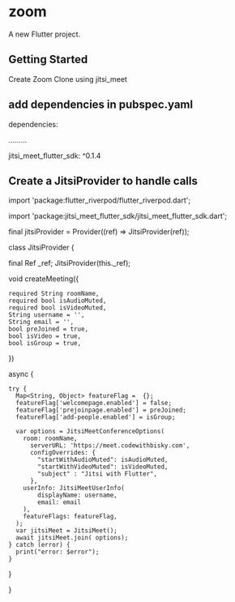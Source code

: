 # zoom

A new Flutter project.

## Getting Started

Create Zoom Clone using jitsi_meet

## add dependencies in pubspec.yaml

dependencies:

  .........

  jitsi_meet_flutter_sdk: ^0.1.4 <!-- update the version -->


## Create a JitsiProvider to handle calls

import 'package:flutter_riverpod/flutter_riverpod.dart';

import 'package:jitsi_meet_flutter_sdk/jitsi_meet_flutter_sdk.dart';


final jitsiProvider =
Provider((ref) => JitsiProvider(ref));


class JitsiProvider {

  final Ref _ref;
  JitsiProvider(this._ref);

  void createMeeting({
  
    required String roomName,
    required bool isAudioMuted,
    required bool isVideoMuted,
    String username = '',
    String email = '',
    bool preJoined = true,
    bool isVideo = true,
    bool isGroup = true,

    
  }) 
  
  async {

  
    try {
      Map<String, Object> featureFlag =  {};
      featureFlag['welcomepage.enabled'] = false;
      featureFlag['prejoinpage.enabled'] = preJoined;
      featureFlag['add-people.enabled'] = isGroup;

      var options = JitsiMeetConferenceOptions(
        room: roomName,
          serverURL: 'https://meet.codewithbisky.com',
          configOverrides: {
            "startWithAudioMuted": isAudioMuted,
            "startWithVideoMuted": isVideoMuted,
            "subject" : "Jitsi with Flutter",
          },
        userInfo: JitsiMeetUserInfo(
            displayName: username,
            email: email
        ),
        featureFlags: featureFlag,
      );
      var jitsiMeet = JitsiMeet();
      await jitsiMeet.join( options);
    } catch (error) {
      print("error: $error");
    }
  }
  
}
